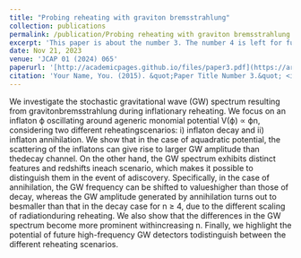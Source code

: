```yaml
---
title: "Probing reheating with graviton bremsstrahlung"
collection: publications
permalink: /publication/Probing reheating with graviton bremsstrahlung
excerpt: 'This paper is about the number 3. The number 4 is left for future work.'
date: Nov 21, 2023
venue: 'JCAP 01 (2024) 065'
paperurl: '[http://academicpages.github.io/files/paper3.pdf](https://arxiv.org/abs/2311.12694)'
citation: 'Your Name, You. (2015). &quot;Paper Title Number 3.&quot; <i>Journal 1</i>. 1(3).'
---
```


We investigate the stochastic gravitational wave (GW) spectrum resulting from gravitonbremsstrahlung during inflationary reheating. We focus on an inflaton ϕ oscillating around ageneric monomial potential V(ϕ) ∝ ϕn, considering two different reheatingscenarios: i) inflaton decay and ii) inflaton annihilation. We show that in the case of aquadratic potential, the scattering of the inflatons can give rise to larger GW amplitude than thedecay channel. On the other hand, the GW spectrum exhibits distinct features and redshifts ineach scenario, which makes it possible to distinguish them in the event of adiscovery. Specifically, in the case of annihilation, the GW frequency can be shifted to valueshigher than those of decay, whereas the GW amplitude generated by annihilation turns out to besmaller than that in the decay case for n ≥ 4, due to the different scaling of radiationduring reheating. We also show that the differences in the GW spectrum become more prominent withincreasing n. Finally, we highlight the potential of future high-frequency GW detectors todistinguish between the different reheating scenarios.
